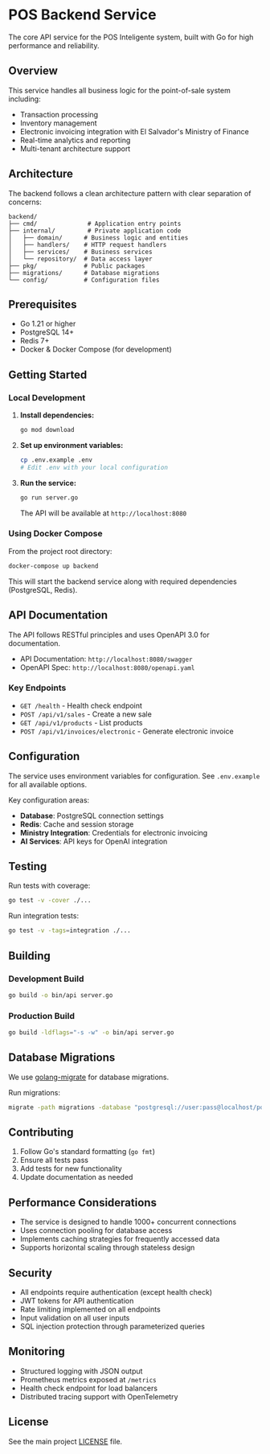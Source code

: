 # POS Backend Service

The core API service for the POS Inteligente system, built with Go for high performance and reliability.

## Overview

This service handles all business logic for the point-of-sale system including:
- Transaction processing
- Inventory management
- Electronic invoicing integration with El Salvador's Ministry of Finance
- Real-time analytics and reporting
- Multi-tenant architecture support

## Architecture

The backend follows a clean architecture pattern with clear separation of concerns:

```
backend/
├── cmd/              # Application entry points
├── internal/         # Private application code
│   ├── domain/      # Business logic and entities
│   ├── handlers/    # HTTP request handlers
│   ├── services/    # Business services
│   └── repository/  # Data access layer
├── pkg/             # Public packages
├── migrations/      # Database migrations
└── config/          # Configuration files
```

## Prerequisites

- Go 1.21 or higher
- PostgreSQL 14+
- Redis 7+
- Docker & Docker Compose (for development)

## Getting Started

### Local Development

1. **Install dependencies:**
   ```bash
   go mod download
   ```

2. **Set up environment variables:**
   ```bash
   cp .env.example .env
   # Edit .env with your local configuration
   ```

3. **Run the service:**
   ```bash
   go run server.go
   ```

   The API will be available at `http://localhost:8080`

### Using Docker Compose

From the project root directory:

```bash
docker-compose up backend
```

This will start the backend service along with required dependencies (PostgreSQL, Redis).

## API Documentation

The API follows RESTful principles and uses OpenAPI 3.0 for documentation.

- API Documentation: `http://localhost:8080/swagger`
- OpenAPI Spec: `http://localhost:8080/openapi.yaml`

### Key Endpoints

- `GET /health` - Health check endpoint
- `POST /api/v1/sales` - Create a new sale
- `GET /api/v1/products` - List products
- `POST /api/v1/invoices/electronic` - Generate electronic invoice

## Configuration

The service uses environment variables for configuration. See `.env.example` for all available options.

Key configuration areas:
- **Database**: PostgreSQL connection settings
- **Redis**: Cache and session storage
- **Ministry Integration**: Credentials for electronic invoicing
- **AI Services**: API keys for OpenAI integration

## Testing

Run tests with coverage:

```bash
go test -v -cover ./...
```

Run integration tests:

```bash
go test -v -tags=integration ./...
```

## Building

### Development Build

```bash
go build -o bin/api server.go
```

### Production Build

```bash
go build -ldflags="-s -w" -o bin/api server.go
```

## Database Migrations

We use [golang-migrate](https://github.com/golang-migrate/migrate) for database migrations.

Run migrations:

```bash
migrate -path migrations -database "postgresql://user:pass@localhost/pos?sslmode=disable" up
```

## Contributing

1. Follow Go's standard formatting (`go fmt`)
2. Ensure all tests pass
3. Add tests for new functionality
4. Update documentation as needed

## Performance Considerations

- The service is designed to handle 1000+ concurrent connections
- Uses connection pooling for database access
- Implements caching strategies for frequently accessed data
- Supports horizontal scaling through stateless design

## Security

- All endpoints require authentication (except health check)
- JWT tokens for API authentication
- Rate limiting implemented on all endpoints
- Input validation on all user inputs
- SQL injection protection through parameterized queries

## Monitoring

- Structured logging with JSON output
- Prometheus metrics exposed at `/metrics`
- Health check endpoint for load balancers
- Distributed tracing support with OpenTelemetry

## License

See the main project [LICENSE](../LICENSE) file.